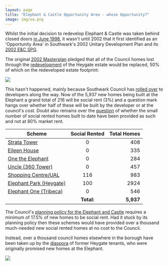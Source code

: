 ```yaml
---
layout: page
title: "Elephant & Castle Opportunity Area - whose Opportunity?"
image: img/oa.png
---
```

Whilst the initial decision to redevelop Elephant & Castle was taken behind closed doors [in June 1998](http://betterelephant.github.io/images/strategic24June.pdf), it wasn't until 2002 that it first identified as an 'Opportunity Area' in Southwark's 2002 Unitary Development Plan and its [2002 E&C SPG](https://35percent.org/img/2002SPG.pdf). 

The original [2002 Masterplan](https://35percent.org/img/slrplans.pdf) pledged that all of the Council homes lost through the [redevelopment](https://35percent.org/heygate-regeneration) of the Heygate estate would be replaced, 50% of which on the redeveloped estate footprint: 

![](https://35percent.org/img/slrplans.jpg)

This hasn't happened, mainly because Southwark Council has [rolled over](https://www.theguardian.com/cities/2015/jun/25/london-developers-viability-planning-affordable-social-housing-regeneration-oliver-wainwright) to developers along the way. Now of the 5,937 new homes being built at the Elephant a grand total of 216 will be social rent (3%) and a question mark hangs over whether half of these will be built by the developer or at the council's cost. Doubt also remains over the [question](https://35percent.org/redefining-social-rent) of whether the small number of social rented homes built to date have been provided as such and not at 80% market rent.

| Scheme |      Social Rented      |  Total Homes |
|----------|:-------------:|------:|
| [Strata Tower](https://35percent.org/strata-tower) |  0 | 408 |
| [Eileen House](https://35percent.org/eileen-house) |  0 |   335 |
| [One the Elephant](https://35percent.org/one-the-elephant) | 0 | 284 |
| [Uncle (360 Tower)](https://www.35percent.org/london-360-tower/) |  0 |   457 |
| [Shopping Centre/UAL](https://35percent.org/shopping-centre) | 116 |   983 |
| [Elephant Park (Heygate)](https://35percent.github.io/heygate-regeneration/) | 100 | 2924 |
| [Elephant One (Tribeca)](https://www.35percent.org/tribeca-square/) | 0 | 546 |
| | __Total:__ | __5,937__ |


The Council's [planning policy for the Elephant and Castle](https://www.southwark.gov.uk/planning-and-building-control/planning-policy-and-transport-policy/development-plan/supplementary-planning-documents-spd/spd-by-area?chapter=4) requires a minimum of 17.5% of new homes to be social rent. Had it stuck by its planning policy then these schemes would have provided over a thousand much-needed new social rented homes at no cost to the Council.

Instead, over a thousand council homes elsewhere in the borough have been taken up by the [diaspora](https://www.35percent.org/the-heygate-diaspora/) of former Heygate tenants, who were originally promised new homes at the Elephant.

![](https://35percent.org/img/DisplacedTenants.png)



<meta name="twitter:card" content="summary_large_image">
<meta name="twitter:site" content="@35percent_EAN">
<meta name="twitter:title" content="Elephant and Castle - Whose regeneration?">
<meta name="twitter:description" content="5,937 new homes but only 216 social rent">
<meta name="twitter:image" content="https://35percent.org/img/eandcmap.png">

